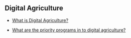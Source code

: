 ## Digital Agriculture


 - [What is Digital Agriculture?](/digital-agriculture/what-is-digital-agriculture)
    
 - [What are the priority programs in to digital agriculture?](/digital-agriculture/what-are-the-priority-programs-in-to-digital-agriculture)
    

